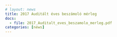 ```yaml
---
# layout: news
title: 2017 Auditált éves beszámoló mérleg
docs:
  - file: 2017_Auditalt_eves_beszamolo_merleg.pdf
categories: [news]
---
```

